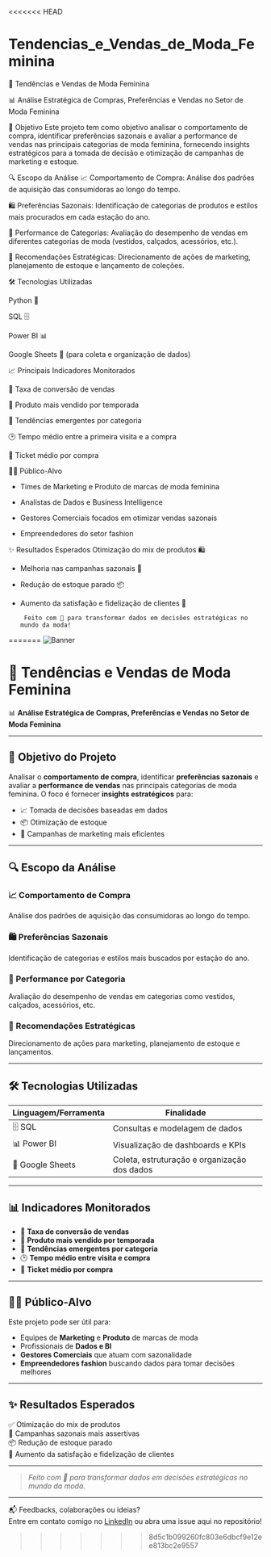 <<<<<<< HEAD
# Tendencias_e_Vendas_de_Moda_Feminina

👗 Tendências e Vendas de Moda Feminina

📊 Análise Estratégica de Compras, Preferências e Vendas no Setor de Moda Feminina

🎯 Objetivo
Este projeto tem como objetivo analisar o comportamento de compra, identificar preferências sazonais e avaliar a performance de vendas nas principais categorias de moda feminina, fornecendo insights estratégicos para a tomada de decisão e otimização de campanhas de marketing e estoque.

🔍 Escopo da Análise
📈 Comportamento de Compra:
Análise dos padrões de aquisição das consumidoras ao longo do tempo.

🛍️ Preferências Sazonais:
Identificação de categorias de produtos e estilos mais procurados em cada estação do ano.

🧥 Performance de Categorias:
Avaliação do desempenho de vendas em diferentes categorias de moda (vestidos, calçados, acessórios, etc.).

🎯 Recomendações Estratégicas:
Direcionamento de ações de marketing, planejamento de estoque e lançamento de coleções.

🛠️ Tecnologias Utilizadas

Python 🐍 

SQL 🗄️

Power BI 📊 

Google Sheets 📑 (para coleta e organização de dados)


📈 Principais Indicadores Monitorados

🛒 Taxa de conversão de vendas

🧵 Produto mais vendido por temporada

👠 Tendências emergentes por categoria

🕑 Tempo médio entre a primeira visita e a compra

💸 Ticket médio por compra

👩‍💼 Público-Alvo
- Times de Marketing e Produto de marcas de moda feminina

- Analistas de Dados e Business Intelligence

- Gestores Comerciais focados em otimizar vendas sazonais

- Empreendedores do setor fashion


✨ Resultados Esperados
Otimização do mix de produtos 🛍️

- Melhoria nas campanhas sazonais 📢

- Redução de estoque parado 📦

- Aumento da satisfação e fidelização de clientes 👗

     
       Feito com 💖 para transformar dados em decisões estratégicas no mundo da moda!




=======
![Banner](https://raw.githubusercontent.com/MichelleCasmData/Tendencias_e_Vendas_de_Moda_Feminina/main/assets/banner-moda-dados.gif)

# 👗 Tendências e Vendas de Moda Feminina

📊 **Análise Estratégica de Compras, Preferências e Vendas no Setor de Moda Feminina**

---

## 🎯 Objetivo do Projeto

Analisar o **comportamento de compra**, identificar **preferências sazonais** e avaliar a **performance de vendas** nas principais categorias de moda feminina. O foco é fornecer **insights estratégicos** para:

- 📈 Tomada de decisões baseadas em dados  
- 📦 Otimização de estoque  
- 📢 Campanhas de marketing mais eficientes

---

## 🔍 Escopo da Análise

### 📈 Comportamento de Compra
Análise dos padrões de aquisição das consumidoras ao longo do tempo.

### 🛍️ Preferências Sazonais
Identificação de categorias e estilos mais buscados por estação do ano.

### 🧥 Performance por Categoria
Avaliação do desempenho de vendas em categorias como vestidos, calçados, acessórios, etc.

### 📌 Recomendações Estratégicas
Direcionamento de ações para marketing, planejamento de estoque e lançamentos.

---

## 🛠️ Tecnologias Utilizadas

| Linguagem/Ferramenta | Finalidade |
|----------------------|------------|
| 🗄️ SQL               | Consultas e modelagem de dados |
| 📊 Power BI         | Visualização de dashboards e KPIs |
| 📑 Google Sheets    | Coleta, estruturação e organização dos dados |

---

## 📊 Indicadores Monitorados

- 🛒 **Taxa de conversão de vendas**  
- 🧵 **Produto mais vendido por temporada**  
- 👠 **Tendências emergentes por categoria**  
- 🕑 **Tempo médio entre visita e compra**  
- 💸 **Ticket médio por compra**

---

## 👩‍💼 Público-Alvo

Este projeto pode ser útil para:

- Equipes de **Marketing** e **Produto** de marcas de moda  
- Profissionais de **Dados e BI**  
- **Gestores Comerciais** que atuam com sazonalidade  
- **Empreendedores fashion** buscando dados para tomar decisões melhores

---

## ✨ Resultados Esperados

✅ Otimização do mix de produtos  
📢 Campanhas sazonais mais assertivas  
📦 Redução de estoque parado  
💖 Aumento da satisfação e fidelização de clientes  

---

> _Feito com 💖 para transformar dados em decisões estratégicas no mundo da moda._

---

📬 Feedbacks, colaborações ou ideias?  
Entre em contato comigo no [LinkedIn](https://www.linkedin.com/in/michellecasmendes) ou abra uma issue aqui no repositório!
>>>>>>> 8d5c1b099260fc803e6dbcf9e12ee813bc2e9557

